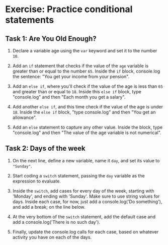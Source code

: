 # Exercise: Practice conditional statements

## Task 1: Are You Old Enough?

1. Declare a variable age using the `var` keyword and set it to the number `10`.

2. Add an `if` statement that checks if the value of the `age` variable is greater than or equal to the number `65`. Inside the `if` block, console.log the sentence: "You get your income from your pension".

3. Add an `else if`, where you'll check if the value of the age is less than `65` and greater than or equal to `18`. Inside this `else if` block, type "console.log" and then "Each month you get a salary".

4. Add another `else if`, and this time check if the value of the age is under `18`. Inside the `else if` block, "type console.log" and then "You get an allowance".

5. Add an `else` statement to capture any other value. Inside the block, type "console.log" and then "The value of the age variable is not numerical".

## Task 2: Days of the week

1. On the next line, define a new variable, name it `day`, and set its value to `"Sunday"`.

2. Start coding a `switch` statement, passing the `day` variable as the expression to evaluate.

3. Inside the `switch`, add cases for every day of the week, starting with 'Monday', and ending with 'Sunday'. Make sure to use string values for days. Inside each case, for now, just add a console.log('Do something'), and add a break; on the line below.

4. At the very bottom of the `switch` statement, add the default case and add a console.log('There is no such day').

5. Finally, update the console.log calls for each case, based on whatever activity you have on each of the days.
